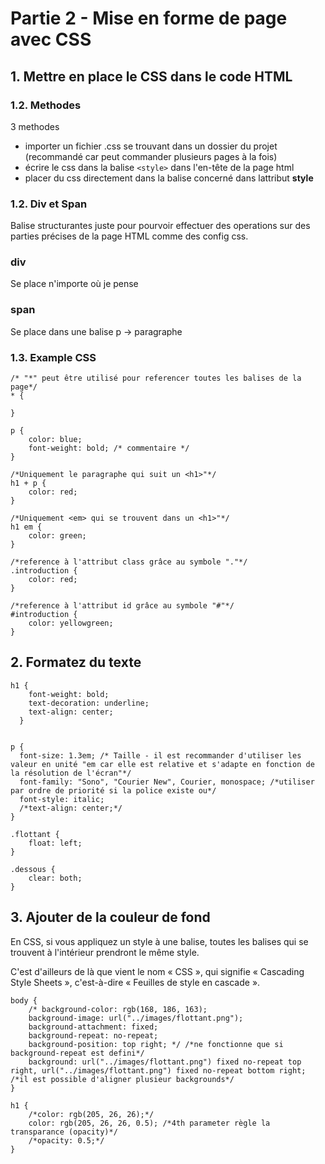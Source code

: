 # Partie 2 - Mise en forme de page avec CSS

## 1. Mettre en place le CSS dans le code HTML 

### 1.2. Methodes
3 methodes
- importer un fichier .css se trouvant dans un dossier du projet (recommandé car peut commander plusieurs pages à la fois)
- écrire le css dans la balise ```<style>``` dans l'en-tête de la page html
- placer du css directement dans la balise concerné dans lattribut **style**

### 1.2. Div et Span
Balise structurantes juste pour pourvoir effectuer des operations sur des parties précises de la page HTML comme des config css.

### div
Se place n'importe où je pense

### span 
Se place dans une balise p -> paragraphe

### 1.3. Example CSS 

```
/* "*" peut être utilisé pour referencer toutes les balises de la page*/
* {

}

p {
    color: blue;
    font-weight: bold; /* commentaire */
}

/*Uniquement le paragraphe qui suit un <h1>"*/
h1 + p {
    color: red;
}

/*Uniquement <em> qui se trouvent dans un <h1>"*/
h1 em {
    color: green;
}

/*reference à l'attribut class grâce au symbole "."*/
.introduction {
    color: red;
}

/*reference à l'attribut id grâce au symbole "#"*/
#introduction { 
    color: yellowgreen;
}
```

## 2. Formatez du texte

```
h1 {
    font-weight: bold;
    text-decoration: underline;
    text-align: center;
  }
  

p {
  font-size: 1.3em; /* Taille - il est recommander d'utiliser les valeur en unité "em car elle est relative et s'adapte en fonction de la résolution de l'écran"*/
  font-family: "Sono", "Courier New", Courier, monospace; /*utiliser par ordre de priorité si la police existe ou*/
  font-style: italic;
  /*text-align: center;*/
}

.flottant {
    float: left;
}

.dessous {
    clear: both;
}
```

## 3. Ajouter de la couleur de fond

En CSS, si vous appliquez un style à une balise, toutes les balises qui se trouvent à l'intérieur prendront le même style.

C'est d'ailleurs de là que vient le nom « CSS », qui signifie « Cascading Style Sheets », c'est-à-dire « Feuilles de style en cascade ». 

```
body {
    /* background-color: rgb(168, 186, 163);
    background-image: url("../images/flottant.png");
    background-attachment: fixed;
    background-repeat: no-repeat;
    background-position: top right; */ /*ne fonctionne que si background-repeat est defini*/
    background: url("../images/flottant.png") fixed no-repeat top right, url("../images/flottant.png") fixed no-repeat bottom right; /*il est possible d'aligner plusieur backgrounds*/
}

h1 {
    /*color: rgb(205, 26, 26);*/
    color: rgb(205, 26, 26, 0.5); /*4th parameter règle la transparance (opacity)*/
    /*opacity: 0.5;*/
}
```
